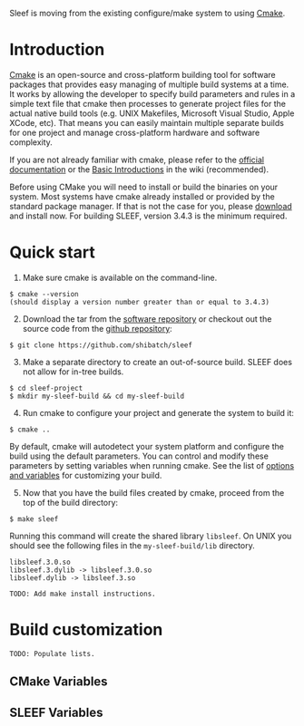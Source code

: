 Sleef is moving from the existing configure/make system to using
[Cmake](http://www.cmake.org/).

# Introduction

[Cmake](http://www.cmake.org/) is an open-source and cross-platform building
tool for software packages that provides easy managing of multiple build systems
at a time. It works by allowing the developer to specify build parameters and
rules in a simple text file that cmake then processes to generate project files
for the actual native build tools (e.g. UNIX Makefiles, Microsoft Visual Studio,
Apple XCode, etc). That means you can easily maintain multiple separate builds
for one project and manage cross-platform hardware and software complexity.

If you are not already familiar with cmake, please refer to the [official
documentation](https://cmake.org/documentation/) or the
[Basic Introductions](https://cmake.org/Wiki/CMake#Basic_Introductions) in the
wiki (recommended).

Before using CMake you will need to install or build the binaries on your system.
Most systems have cmake already installed or provided by the standard package
manager. If that is not the case for you, please [download](https://cmake.org/download/)
and install now. For building SLEEF, version 3.4.3 is the minimum required.

# Quick start

1. Make sure cmake is available on the command-line.
```
$ cmake --version
(should display a version number greater than or equal to 3.4.3)
```

2. Download the tar from the [software repository](http://shibatch.sourceforge.net/)
or checkout out the source code from the [github repository](https://github.com/shibatch/sleef):
```
$ git clone https://github.com/shibatch/sleef
```

3. Make a separate directory to create an out-of-source build. SLEEF does not
allow for in-tree builds.
```
$ cd sleef-project
$ mkdir my-sleef-build && cd my-sleef-build
```

4. Run cmake to configure your project and generate the system to build it:
```
$ cmake ..
```
By default, cmake will autodetect your system platform and configure the build
using the default parameters. You can control and modify these parameters by
setting variables when running cmake. See the list of [options and variables](#build-customization)
for customizing your build.

5. Now that you have the build files created by cmake, proceed from the top
of the build directory:
```
$ make sleef
```
Running this command will create the shared library `libsleef`. On UNIX you
should see the following files in the `my-sleef-build/lib` directory.
```
libsleef.3.0.so
libsleef.3.dylib -> libsleef.3.0.so
libsleef.dylib -> libsleef.3.so
```

`
TODO: Add make install instructions.
`

# Build customization
`
TODO: Populate lists.
`

## CMake Variables
## SLEEF Variables
